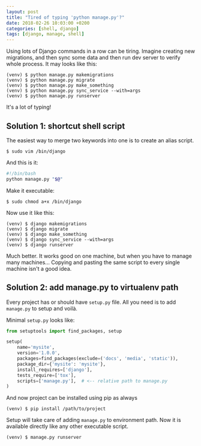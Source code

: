```yaml
---
layout: post
title: "Tired of typing 'python manage.py'?"
date: 2018-02-26 10:03:00 +0200
categories: [shell, django]
tags: [django, manage, shell]
---
```


Using lots of Django commands in a row can be tiring.
Imagine creating new migrations, and then sync some data
and then run dev server to verify whole process. It may looks like this:

```console
(venv) $ python manage.py makemigrations
(venv) $ python manage.py migrate
(venv) $ python manage.py make_something
(venv) $ python manage.py sync_service --with=args
(venv) $ python manage.py runserver
```

It's a lot of typing!

## Solution 1: shortcut shell script

The easiest way to merge two keywords into one is to create an alias script.

```console
$ sudo vim /bin/django
```

And this is it:

```sh
#!/bin/bash
python manage.py "$@"
```

Make it executable:

```console
$ sudo chmod a+x /bin/django
```

Now use it like this:

```console
(venv) $ django makemigrations
(venv) $ django migrate
(venv) $ django make_something
(venv) $ django sync_service --with=args
(venv) $ django runserver
```

Much better. It works good on one machine,
but when you have to manage many machines...
Copying and pasting the same script to every single machine isn't a good idea.

## Solution 2: add manage.py to virtualenv path

Every project has or should have `setup.py` file.
All you need is to add `manage.py` to setup and voilà.

Minimal `setup.py` looks like:

```python
from setuptools import find_packages, setup

setup(
    name='mysite',
    version='1.0.0',
    packages=find_packages(exclude=('docs', 'media', 'static')),
    package_dir={'mysite': 'mysite'},
    install_requires=['django'],
    tests_require=['tox'],
    scripts=['manage.py'],  # <-- relative path to manage.py
)
```

And now project can be installed using pip as always

```console
(venv) $ pip install /path/to/project
```

Setup will take care of adding `manage.py` to environment path.
Now it is available directly like any other executable script.

```console
(venv) $ manage.py runserver
```
